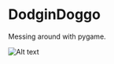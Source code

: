 # DodginDoggo
Messing around with pygame.



![Alt text](https://user-images.githubusercontent.com/28498075/28107388-6e1e0f32-669c-11e7-925a-7d5667461f95.gif)
